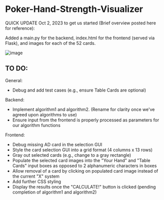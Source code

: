 # Poker-Hand-Strength-Visualizer

QUICK UPDATE Oct 2, 2023 to get us started (Brief overview posted here for reference):

Added a main.py for the backend, index.html for the frontend (served via Flask), and images for each of the 52 cards.

![image](https://github.com/GeoffreyFClark/Poker-Hand-Strength-Visualizer/assets/97141856/ab3d5112-f282-49c6-8851-a5a83d2b1386)

## TO DO:

General:
- Debug and add test cases (e.g., ensure Table Cards are optional)

Backend:
- Implement algorithm1 and algorithm2. (Rename for clarity once we've agreed upon algorithms to use)
- Ensure input from the frontend is properly processed as parameters for our algorithm functions

Frontend:
- Debug missing AD card in the selection GUI
- Style the card selection GUI into a grid format (4 columns x 13 rows)
- Gray out selected cards (e.g., change to a gray rectangle)
- Populate the selected card images into the "Your Hand" and "Table Cards" input boxes as opposed to 2 alphanumeric characters in boxes
- Allow removal of a card by clicking on populated card image instead of the current "X" system
- Add further CSS styling
- Display the results once the "CALCULATE!" button is clicked (pending completion of algorithm1 and algorithm2)
